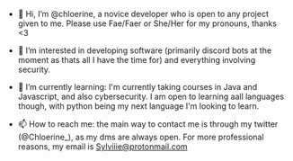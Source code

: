 - 👋 Hi, I’m @chloerine, a novice developer who is open to any project given to me. Please use Fae/Faer or She/Her for my pronouns, thanks <3

- 👀 I’m interested in developing software (primarily discord bots at the moment as thats all I have the time for) and everything involving security.

- 🌱 I’m currently learning: I'm currently taking courses in Java and Javascript, and also cybersecurity. I am open to learning aall languages though, with python being my next language I'm looking to learn.

- 📫 How to reach me: the main way to contact me is through my twitter (@Chloerine_), as my dms are always open. For more professional reasons, my email is Sylviiie@protonmail.com

<!---
chloerine/chloerine is a ✨ special ✨ repository because its `README.md` (this file) appears on your GitHub profile.
You can click the Preview link to take a look at your changes.
--->
